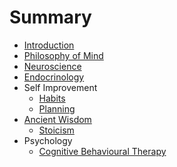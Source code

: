 # Summary

* [Introduction](README.md)
* [Philosophy of Mind](philosophyofmind.md)
* [Neuroscience](neuroscience.md)
* [Endocrinology](endocrinology.md)
* Self Improvement
  * [Habits](selfimprovement/habits.md)
  * [Planning](selfimprovement/planning.md)
* [Ancient Wisdom](ancientwisdom/ancientwisdom.md)
  * [Stoicism](ancientwisdom/stoicism.md)
* Psychology
  * [Cognitive Behavioural Therapy](psychology/cbt.md)


